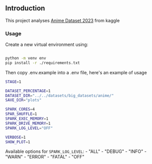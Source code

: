## Introduction

This project analyses [Anime Dataset 2023](https://www.kaggle.com/datasets/dbdmobile/myanimelist-dataset?select=final_animedataset.csv) from kaggle

### Usage

Create a new virtual environment using:

```bash

python -m venv env
pip install -r ./requirements.txt
```

Then copy .env.example into a .env file, here's an example of usage

```bash
STAGE=1

DATASET_PERCENTAGE=1
DATASET_DIR="../../datasets/big_datasets/anime/"
SAVE_DIR="plots"

SPARK_CORES=4
SPAR_SHUFFLE=1
SPARK_EXEC_MEMORY=1
SPARK_DRIVE_MEMORY=1
SPARK_LOG_LEVEL="OFF"

VERBOSE=1
SHOW_PLOT=1
```

Available options for `SPARK_LOG_LEVEL`:
    - "ALL"
    - "DEBUG"
    - "INFO"
    - "WARN"
    - "ERROR"
    - "FATAL"
    - "OFF"
